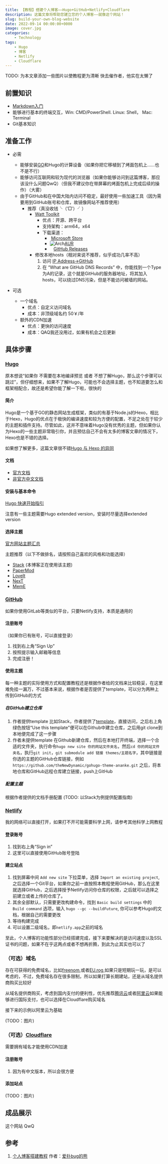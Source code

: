 ```yaml
---
title: 【教程】搭建个人博客——Hugo+GitHub+Netlify+Cloudflare
description: 这篇文章将帮助您建立您的个人博客——就像这个网站！
slug: build-your-own-blog-website
date: 2022-09-14 00:00:00+0000
image: cover.jpg
categories:
    - Technology
tags:
    - Hugo
    - 博客
    - Netlify
    - Cloudflare
---
```


TODO: 为本文章添加一些图片以使教程更为清晰
快去催作者，他实在太懒了

## 前置知识

- [Markdown入门](https://markdown.com.cn/ "框架让你免于直接书写HTML,但Markdown还是得会")
- 能够进行基本的终端交互，Win: CMD/PowerShell. Linux: Shell， Mac: Terminal
- Git基本知识

## 准备工作

- 必需
  - 能够安装[GO](https://golang.google.cn/)和Hugo的计算设备（如果你把它移植到了烤面包机上……也不是不行）
  - 能够访问互联网和较为现代的浏览器（如果你能够访问到这篇博客，那应该没什么问题QwQ）（但我不建议你在带屏幕的烤面包机上完成后续的操作）（大雾）
  - 由于GitHub和在中国大陆内访问不稳定，最好使用一些加速工具（因为需要用到GitHub账号和仓库，故镜像网站不推荐使用）
    - 推荐（真没收钱╰（‵□′）╯）
      - [Watt Toolkit](https://steampp.net/ "Emm虽然是steam加速软件但这并不妨碍它能加速GitHub QvQ")
        - 优点：开源、跨平台
        - 支持架构：arm64，x64
        - 下载渠道：
          - <i class="fa-brands fa-windows"></i>&nbsp;[Microsoft Store](https://apps.microsoft.com/store/detail/watt-toolkit/9MTCFHS560NG?hl=zh-cn&gl=cn "大多数人的操作系统")
          - ![Arch](https://aur.archlinux.org/static/images/favicon.ico)[AUR](https://aur.archlinux.org/packages/watt-toolkit-bin "Well...btw, I don't use Arch? (Just a joke lol)")
          - <i class="fa-brands fa-windows"></i>&nbsp;<i class="fa-brands fa-apple"></i>&nbsp;<i class="fa-brands fa-linux"></i>&nbsp;[GitHub Releases](https://github.com/BeyondDimension/SteamTools/releases/latest "你必须先访问GitHub以获得访问GitHub的方法……嗯？")
      - 修改本地hosts（相对来说不推荐，似乎成功几率不高）
        1. 访问 [IP Address->GitHub]([www.ipaddress.com](https://ipaddress.com/website/github.com))
        2. 在 “What are GitHub DNS Records” 中，你能找到一个Type为A的记录，这个就是GitHub的服务器地址，将其加入hosts，可以绕过DNS污染，但是不能访问被墙的网站。

- 可选
  - 一个域名
    - 优点：自定义访问域名
    - 成本：非顶级域名约 50￥/年
  - 额外的CDN加速
    - 优点：更快的访问速度
    - 成本：QAQ我还没用过，如果有机会之后更新

## 具体步骤

### [Hugo](https://gohugo.io/ "世界上最快的静态网站编译框架！嗯，广告法管不到，应该没问题（x）")

原本想说“如果你 不需要在本地编译预览 或者 不想了解Hugo，那么这个步骤可以跳过”，但仔细想来，如果不了解Hugo，可能也不会选择主题，也不知道要怎么和框架相配合，故还是希望你能了解一下啦，很快的

#### 简介

Hugo是一个基于GO的静态网站生成框架，类似的有基于Node.js的Hexo，相比于Hexo，Hugo的优点在于极快的编译速度和较为方便的配置，不足之处在于较少的主题和插件支持。尽管如此，这并不意味着Hugo没有优秀的主题，但如果你认为Hexo的一些主题非常吸引你，并且预估自己不会有太多的博客文章的情况下，Hexo也是不错的选择。

如果想了解更多，这篇文章很不错[Hugo 与 Hexo 的异同](https://io-oi.me/tech/hugo-vs-hexo/)

#### 文档

- [官方文档](https://gohugo.io/documentation/)
- [非官方中文文档](https://www.gohugo.org/doc/)

#### 安装与基本命令

[Hugo 快速开始指引]("https://www.gohugo.org/doc/overview/quickstart/")

注意有一些主题需要Hugo extended version，安装时尽量选择extended version

#### 选择主题

[官方网站主题汇总](https://themes.gohugo.io/)

主题推荐（以下不做排名，请按照自己喜欢的风格和功能选择）

- [Stack](https://themes.gohugo.io/themes/hugo-theme-stack/) (本博客正在使用该主题)
- [PaperMod](https://themes.gohugo.io/themes/hugo-papermod/)
- [LoveIt](https://themes.gohugo.io/themes/loveit/)
- [NexT](https://themes.gohugo.io/themes/hugo-theme-next/)
- [MemE](https://themes.gohugo.io/themes/hugo-theme-meme/)

### [GitHub](https://github.com/ "世界上最大的代码托管平台")

如果你使用GitLab等类似的平台，只要Netlify支持，本质是通用的

#### 注册账号

（如果你已有账号，可以直接登录）

1. 找到右上角“Sign Up”
2. 按照提示输入邮箱等信息
3. 完成注册！

#### 使用主题

每一种主题的实际使用方式和配置教程还是根据作者给的文档来比较稳妥，在这里难免挂一漏万，不过基本来说，根据作者是否提供了template，可以分为两种上传到GitHub的方式

##### 在GitHub建立仓库

1. 作者提供template
比如Stack，作者提供了[template](https://github.com/CaiJimmy/hugo-theme-stack-starter)，直接访问，之后右上角绿色按钮“Use this template"便可以在Github中建立仓库，之后用git clone到本地便完成了这一步骤
2. 作者未提供template
在Github新建仓库，然后在本地打开终端，选择一个合适的文件夹，执行命令`hugo new site 你的网站文件夹名`，然后`cd 你的网站文件夹名`，执行`git init`，`git submodule add 链接 themes/主题名字`，其中链接是你选的主题的GitHub仓库链接，例如`https://github.com/theNewDynamic/gohugo-theme-ananke.git`
之后，将本地仓库和GitHub远程仓库建立链接，push上GitHub

##### 配置主题

根据作者提供的文档手册配置
(TODO: 以Stack为例提供配置指南)

### [Netlify](https://www.netlify.com/ "静态网站部署服务平台")

我的网络可以直接打开，如果打不开可能需要科学上网，请参考其他科学上网教程

#### 登录账号

1. 找到右上角“Sign in”
2. 这里可以直接使用GitHub账号登陆

#### 建立站点

1. 找到屏幕中间 `Add new site` 下拉菜单，选择 `Import an existing project`, 之后选择一个Git平台，如果你之前一直按照本教程使用GitHub，那么在这里就选择GitHub，之后选择授予Netlify访问你仓库的权限，之后就可以选择之前建立或者上传的仓库了。
2. 其余全部默认，只需要更改构建命令，找到 `Basic build settings` 中的 `Build command` 选项，输入 `hugo --gc --buildFuture`, 你可以参考Hugo的文档，根据自己的需要更改
3. 等待构建完成
4. 可以设置二级域名，即`netlify.app`之前的域名

至此，个人博客的功能性部分已经搭建完成，接下来要解决的是访问速度以及SSL证书的问题，如果不在乎这两点或者不想再折腾，到此为止其实也可以了

### （可选）域名

存在可获得的免费域名，比如[freenom](https://my.freenom.com/domains.php),或者[EU.rog](https://nic.eu.org/),如果只是短期玩一玩，是可以考虑的，不过，免费域名存在很多限制，所以如果打算长期建站，还是从域名提供商购买比较好

从域名提供商购买，考虑到国内支付的便利性，优先推荐[腾讯云](https://buy.cloud.tencent.com/domain?domain=&tlds=&from=dnspodEntrance)或者[阿里云](https://wanwang.aliyun.com/domain/)如果能够进行国际支付，也可以选择在Cloudflare购买域名

接下来的示例以阿里云为基础

(TODO：图片)

### （可选）[Cloudflare](https://www.cloudflare.com/ "CDN")

需要拥有域名才能使用CDN加速

#### 注册账号

1. 因为有中文版本，所以会很方便

#### 添加站点

(TODO：图片)

## 成品展示

这个网站 QwQ

## 参考

1. [个人博客搭建教程](https://blog.cuijiacai.com/blog-building/) 作者：[爱扑bug的熊](https://blog.cuijiacai.com/)
